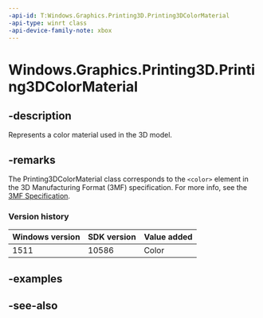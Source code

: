 ```yaml
---
-api-id: T:Windows.Graphics.Printing3D.Printing3DColorMaterial
-api-type: winrt class
-api-device-family-note: xbox
---
```


<!-- Class syntax.
public class Printing3DColorMaterial : Windows.Graphics.Printing3D.IPrinting3DColorMaterial, Windows.Graphics.Printing3D.IPrinting3DColorMaterial2
-->

# Windows.Graphics.Printing3D.Printing3DColorMaterial

## -description
Represents a color material used in the 3D model.

## -remarks
The Printing3DColorMaterial class corresponds to the `<color>` element in the 3D Manufacturing Format (3MF) specification. For more info, see the [3MF Specification](http://3mf.io/what-is-3mf/3mf-specification/).

### Version history

| Windows version | SDK version | Value added |
| -- | -- | -- |
| 1511 | 10586 | Color |

## -examples

## -see-also
